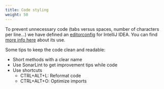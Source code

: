 ```yaml
---
title: Code styling
weight: 50
---
```


To prevent unnecessary code (tabs versus spaces, number of characters per line...) we have defined an [editorconfig](https://github.com/Pi4J/pi4j-v2/blob/master/.editorconfig) for IntelliJ IDEA. You can find [more info here](https://www.jetbrains.com/help/idea/configuring-code-style.html) about its use.
 
Some tips to keep the code clean and readable:
* Short methods with a clear name
* Use SonarLint to get improvement tips while code
* Use shortcuts
    * CTRL+ALT+L: Reformat code
    * CTRL+ALT+O: Optimize imports